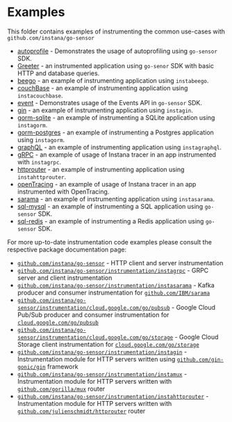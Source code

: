 Examples
========

This folder contains examples of instrumenting the common use-cases with `github.com/instana/go-sensor`

* [autoprofile](./autoprofile) - Demonstrates the usage of autoprofiling using `go-sensor` SDK.
* [Greeter](./http-database-greeter) - an instrumented application using `go-senor` SDK with basic HTTP and database queries.
* [beego](./beego) - an example of instrumenting application using `instabeego`.
* [couchBase](./couchbase) - an example of instrumenting application using `instacouchbase`.
* [event](./event) - Demonstrates usage of the Events API in `go-sensor` SDK.
* [gin](./gin) - an example of instrumenting application using `instagin`.
* [gorm-sqlite](./gorm-sqlite) - an example of instrumenting a SQLite application using `instagorm`.
* [gorm-postgres](./gorm-postgres) - an example of instrumenting a Postgres application using `instagorm`.
* [graphQL](./graphql) - an example of instrumenting application using `instagraphql`.
* [gRPC](./grpc-client-server) - an example of usage of Instana tracer in an app instrumented with `instagrpc`.
* [httprouter](./httprouter) - an example of instrumenting application using `instahttprouter`.
* [openTracing](./opentracing) - an example of usage of Instana tracer in an app instrumented with OpenTracing.
* [sarama](./sarama) - an example of instrumenting application using `instasarama`.
* [sql-mysql](./sql-mysql) - an example of instrumenting a SQL application using `go-sensor` SDK.
* [sql-redis](./sql-redis) - an example of instrumenting a Redis application using `go-sensor` SDK.

For more up-to-date instrumentation code examples please consult the respective package documentation page:

* [`github.com/instana/go-sensor`](https://pkg.go.dev/github.com/instana/go-sensor?tab=doc#pkg-overview) - HTTP client and server instrumentation
* [`github.com/instana/go-sensor/instrumentation/instagrpc`](https://pkg.go.dev/github.com/instana/go-sensor/instrumentation/instagrpc?tab=doc#pkg-overview) - GRPC server and client instrumentation
* [`github.com/instana/go-sensor/instrumentation/instasarama`](https://pkg.go.dev/github.com/instana/go-sensor/instrumentation/instasarama?tab=doc#pkg-overview) - Kafka producer and consumer instrumentation for [`github.com/IBM/sarama`](https://github.com/IBM/sarama)
* [`github.com/instana/go-sensor/instrumentation/cloud.google.com/go/pubsub`](https://pkg.go.dev/github.com/instana/go-sensor/instrumentation/cloud.google.com/go/pubsub?tab=doc#pkg-overview) - Google Cloud Pub/Sub producer and consumer instrumentation for [`cloud.google.com/go/pubsub`](https://cloud.google.com/go/pubsub)
* [`github.com/instana/go-sensor/instrumentation/cloud.google.com/go/storage`](https://pkg.go.dev/github.com/instana/go-sensor/instrumentation/cloud.google.com/go/storage?tab=doc#pkg-overview) - Google Cloud Storage client instrumentation for [`cloud.google.com/go/storage`](https://cloud.google.com/go/storage)
* [`github.com/instana/go-sensor/instrumentation/instagin`](https://pkg.go.dev/github.com/instana/go-sensor/instrumentation/instagin?tab=doc#pkg-overview) - Instrumentation module for HTTP servers written using [`github.com/gin-gonic/gin`](https://github.com/gin-gonic/gin) framework
* [`github.com/instana/go-sensor/instrumentation/instamux`](https://pkg.go.dev/github.com/instana/go-sensor/instrumentation/instamux?tab=doc#pkg-overview) - Instrumentation module for HTTP servers written with [`github.com/gorilla/mux`](https://github.com/gorilla/mux) router
* [`github.com/instana/go-sensor/instrumentation/instahttprouter`](https://pkg.go.dev/github.com/instana/go-sensor/instrumentation/instahttprouter?tab=doc#pkg-overview) - Instrumentation module for HTTP servers written with [`github.com/julienschmidt/httprouter`](https://github.com/julienschmidt/httprouter) router
